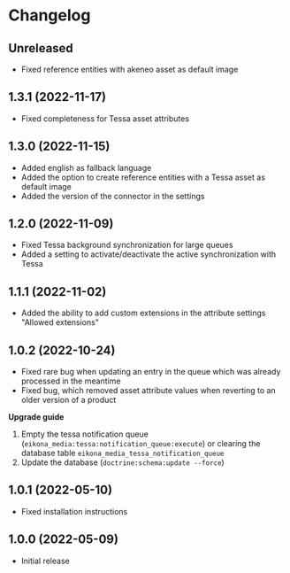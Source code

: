 # Changelog

## Unreleased
* Fixed reference entities with akeneo asset as default image

## 1.3.1 (2022-11-17)
* Fixed completeness for Tessa asset attributes

## 1.3.0 (2022-11-15)
* Added english as fallback language
* Added the option to create reference entities with a Tessa asset as default image
* Added the version of the connector in the settings

## 1.2.0 (2022-11-09)
* Fixed Tessa background synchronization for large queues
* Added a setting to activate/deactivate the active synchronization with Tessa

## 1.1.1 (2022-11-02)
* Added the ability to add custom extensions in the attribute settings "Allowed extensions"

## 1.0.2 (2022-10-24)
* Fixed rare bug when updating an entry in the queue which was already processed in the meantime
* Fixed bug, which removed asset attribute values when reverting to an older version of a product

__Upgrade guide__
1) Empty the tessa notification queue (`eikona_media:tessa:notification_queue:execute`) or clearing the database table `eikona_media_tessa_notification_queue`
2) Update the database (`doctrine:schema:update --force`)

## 1.0.1 (2022-05-10)
* Fixed installation instructions

## 1.0.0 (2022-05-09)
* Initial release
